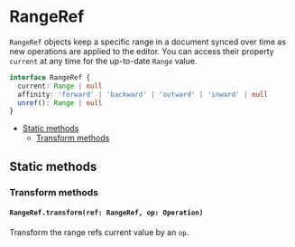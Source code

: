 # RangeRef

`RangeRef` objects keep a specific range in a document synced over time as new operations are applied to the editor. You can access their property `current` at any time for the up-to-date `Range` value.

```typescript
interface RangeRef {
  current: Range | null
  affinity: 'forward' | 'backward' | 'outward' | 'inward' | null
  unref(): Range | null
}
```

- [Static methods](range-ref.md#static-methods)
  - [Transform methods](range-ref.md#transform-methods)

## Static methods

### Transform methods

#### `RangeRef.transform(ref: RangeRef, op: Operation)`

Transform the range refs current value by an `op`.
